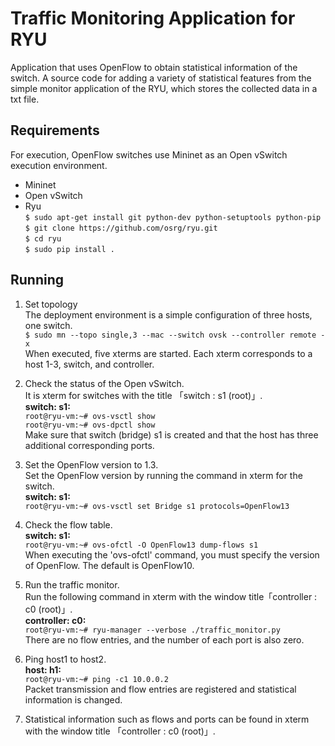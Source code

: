 # Traffic Monitoring Application for RYU    
Application that uses OpenFlow to obtain statistical information of the switch. A source code for adding a variety of statistical features from the simple monitor application of the RYU, which stores the collected data in a txt file.  
## Requirements  
For execution, OpenFlow switches use Mininet as an Open vSwitch execution environment.  
- Mininet  
- Open vSwitch  
- Ryu  
`$ sudo apt-get install git python-dev python-setuptools python-pip`  
`$ git clone https://github.com/osrg/ryu.git`  
`$ cd ryu`  
`$ sudo pip install .`  
## Running  
1. Set topology  
The deployment environment is a simple configuration of three hosts, one switch.  
`$ sudo mn --topo single,3 --mac --switch ovsk --controller remote -x`  
When executed, five xterms are started. Each xterm corresponds to a host 1-3, switch, and controller.  

2. Check the status of the Open vSwitch.  
It is xterm for switches with the title 「switch : s1 (root)」.   
**switch: s1:**  
`root@ryu-vm:~# ovs-vsctl show`  
`root@ryu-vm:~# ovs-dpctl show`  
Make sure that switch (bridge) s1 is created and that the host has three additional corresponding ports.  

3. Set the OpenFlow version to 1.3.  
Set the OpenFlow version by running the command in xterm for the switch.  
**switch: s1:**  
`root@ryu-vm:~# ovs-vsctl set Bridge s1 protocols=OpenFlow13`  

4. Check the flow table.  
**switch: s1:**  
`root@ryu-vm:~# ovs-ofctl -O OpenFlow13 dump-flows s1`  
When executing the 'ovs-ofctl' command, you must specify the version of OpenFlow. The default is OpenFlow10.  

5. Run the traffic monitor.  
Run the following command in xterm with the window title「controller : c0 (root)」.  
**controller: c0:**  
`root@ryu-vm:~# ryu-manager --verbose ./traffic_monitor.py`  
There are no flow entries, and the number of each port is also zero.  

6. Ping host1 to host2.  
**host: h1:**  
`root@ryu-vm:~# ping -c1 10.0.0.2`  
Packet transmission and flow entries are registered and statistical information is changed.  

7. Statistical information such as flows and ports can be found in xterm with the window title 「controller : c0 (root)」.  
